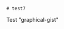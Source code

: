                                                                                                                                                                                                                                                                                                                       # test7
Test "graphical-gist"
